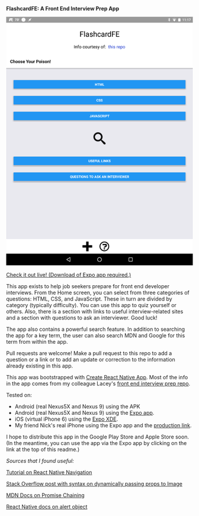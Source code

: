 **FlashcardFE: A Front End Interview Prep App**

![Screenshot](images/flashcardfe-ss-updated.png)

[Check it out live! (Download of Expo app required.)](https://expo.io/@gness1804/bookmarker)

This app exists to help job seekers prepare for front end developer interviews. From the Home screen, you can select from three categories of questions: HTML, CSS, and JavaScript. These in turn are divided by category (typically difficulty). You can use this app to quiz yourself or others. Also, there is a section with links to useful interview-related sites and a section with questions to ask an interviewer. Good luck!

The app also contains a powerful search feature. In addition to searching the app for a key term, the user can also search MDN and Google for this term from within the app.

Pull requests are welcome! Make a pull request to this repo to add a question or a link or to add an update or correction to the information already existing in this app.

This app was bootstrapped with [Create React Native App](https://github.com/react-community/create-react-native-app). Most of the info in the app comes from my colleague Lacey's [front end interview prep repo](https://github.com/lrknaff/frontend-interview-prep).

Tested on:
* Android (real Nexus5X and Nexus 9) using the APK
* Android (real Nexus5X and Nexus 9) using the [Expo app](https://expo.io/).
* iOS (virtual iPhone 6) using the [Expo XDE](https://docs.expo.io/versions/v15.0.0/introduction/installation.html).
* My friend Nick's real iPhone using the Expo app and the [production link](https://expo.io/@gness1804/bookmarker).

I hope to distribute this app in the Google Play Store and Apple Store soon. (In the meantime, you can use the app via the Expo app by clicking on the link at the top of this readme.)

*Sources that I found useful:*

[Tutorial on React Native Navigation](https://reactnavigation.org/docs/intro/)

[Stack Overflow post with syntax on dynamically passing props to Image](https://stackoverflow.com/questions/29322973/whats-the-best-way-to-add-a-full-screen-background-image-in-react-native)

[MDN Docs on Promise Chaining](https://developer.mozilla.org/en-US/docs/Web/JavaScript/Reference/Global_Objects/Promise/then)

[React Native docs on alert object](https://facebook.github.io/react-native/docs/alert.html)
